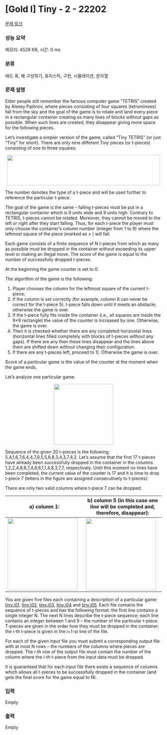 # [Gold I] Tiny - 2 - 22202 

[문제 링크](https://www.acmicpc.net/problem/22202) 

### 성능 요약

메모리: 4528 KB, 시간: 0 ms

### 분류

애드 혹, 해 구성하기, 휴리스틱, 구현, 시뮬레이션, 문자열

### 문제 설명

<p>Elder people still remember the famous computer game “TETRIS” created by Alexey Pajitnov, where pieces consisting of four squares (tetrominoes) fall from the sky and the goal of the game is to rotate and land every piece in a rectangular container creating as many lines of blocks without gaps as possible. When such lines are created, they disappear giving more space for the following pieces.</p>

<p>Let’s investigate a simpler version of the game, called “Tiny TETRIS” (or just “Tiny” for short). There are only nine different Tiny pieces (or t-pieces) consisting of one to three squares:</p>

<p style="text-align: center;"><img alt="" src="" style="width: 492px; height: 97px;"></p>

<p>The number denotes the type of a t-piece and will be used further to reference the particular t-piece.</p>

<p>The goal of the game is the same – falling t-pieces must be put in a rectangular container which is 9 units wide and 9 units high. Contrary to TETRIS, t-pieces cannot be rotated. Moreover, they cannot be moved to the left or right after they start falling. Thus, for each t-piece the player must only choose the container’s column number (integer from 1 to 9) where the leftmost square of the piece (marked as × ) will fall.</p>

<p>Each game consists of a finite sequence of N t-pieces from which as many as possible must be dropped in the container without exceeding its upper level or making an illegal move. The score of the game is equal to the number of successfully dropped t-pieces.</p>

<p>At the beginning the game counter is set to 0.</p>

<p>The algorithm of the game is the following:</p>

<ol>
	<li>Player chooses the column for the leftmost square of the current t-piece;</li>
	<li>If the column is set correctly (for example, column 8 can never be correct for the t-piece 5), t-piece falls down until it meets an obstacle; otherwise the game is over.</li>
	<li>If the t-piece fully fits inside the container (i.e., all squares are inside the 9×9 rectangle) the value of the counter is increased by one. Otherwise, the game is over.</li>
	<li>Then it is checked whether there are any completed horizontal lines (horizontal lines filled completely with blocks of t-pieces without any gaps). If there are any then these lines disappear and the lines above them are shifted down without changing their configuration.</li>
	<li>If there are any t-pieces left, proceed to 1). Otherwise the game is over.</li>
</ol>

<p>Score of a particular game is the value of the counter at the moment when the game ends.</p>

<p>Let’s analyze one particular game.</p>

<p style="text-align: center;"><img alt="" src="" style="width: 191px; height: 195px;"></p>

<p>Sequence of the given 20 t-pieces is the following: 5,4,1,6,7,6,4,4,7,9,5,5,6,8,3,4,3,7,4,2. Let’s assume that the first 17 t-pieces have already been successfully dropped in the container in the columns 1,2,2,4,8,8,7,4,8,6,1,1,4,8,3,7,7, respectively. Until this moment no lines have been completed, the current value of the counter is 17 and it is time to drop t-piece 7 (letters in the figure are assigned consecutively to t-pieces):</p>

<p>There are only two valid columns where t-piece 7 can be dropped:</p>

<table class="table table-bordered td-center" style="width:100%;">
	<thead>
		<tr>
			<th style="width:50%;">a) column 1:</th>
			<th style="width:50%;">b) column 5 (in this case one line will be completed and, therefore, disappear):</th>
		</tr>
	</thead>
	<tbody>
		<tr>
			<td><img alt="" src="" style="width: 225px; height: 231px;"></td>
			<td><img alt="" src="" style="width: 225px; height: 231px;"></td>
		</tr>
	</tbody>
</table>

<p>You are given five files each containing a description of a particular game: <a href="https://upload.acmicpc.net/3ce8d27a-89df-44e5-8c7a-a4777b43cabc/">tiny.i01</a>, <a href="https://upload.acmicpc.net/f16e51ff-adef-4bc7-9e87-238f620d4dbd/">tiny.i02</a>, <a href="https://upload.acmicpc.net/0401e1e1-0592-4f7f-b44f-f8b7e96b3317/">tiny.i03</a>, <a href="https://upload.acmicpc.net/62ba0009-568c-4069-904b-de3809eff350/">tiny.i04</a> and <a href="https://upload.acmicpc.net/acea5a0f-9749-4746-ae0d-574785d49ae7/">tiny.i05</a>. Each file contains the sequence of t-pieces and has the following format: the first line contains a single integer N. The next N lines describe the t-piece sequence; each line contains an integer between 1 and 9 – the number of the particular t-piece. T-pieces are given in the order how they must be dropped in the container; the i-th t-piece is given in the i+1-st line of the file.</p>

<p>For each of the given input file you must submit a corresponding output file with at most N rows – the numbers of the columns where pieces are dropped. The i-th row of the output file must contain the number of the column where the i-th t-piece from the input data must be dropped.</p>

<p>It is guaranteed that for each input file there exists a sequence of columns which allows all t-pieces to be successfully dropped in the container (and gets the final score for the game equal to N).</p>

### 입력 

 Empty

### 출력 

 Empty


